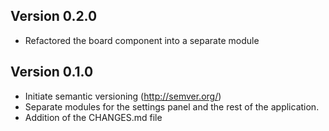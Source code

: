 ## Version 0.2.0
* Refactored the board component into a separate module

## Version 0.1.0
* Initiate semantic versioning (http://semver.org/)
* Separate modules for the settings panel and the rest of the application.
* Addition of the CHANGES.md file